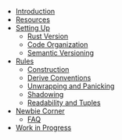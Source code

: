 - [Introduction](introduction.md)
- [Resources](resources.md)
- [Setting Up]()
  - [Rust Version](setting-up/rust-version.md)
  - [Code Organization](setting-up/code-organization.md)
  - [Semantic Versioning](setting-up/semantic-versioning.md)
- [Rules]()
  - [Construction](rules/construction.md)
  - [Derive Conventions](rules/derive-conventions.md)
  - [Unwrapping and Panicking](rules/unwrapping-and-panicking.md)
  - [Shadowing](rules/shadowing.md)
  - [Readability and Tuples](rules/tuples.md)
- [Newbie Corner]()
  - [FAQ](newbie/faq.md)
- [Work in Progress](work-in-progress.md)
